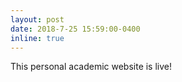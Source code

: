 ```yaml
---
layout: post
date: 2018-7-25 15:59:00-0400
inline: true
---
```


This personal academic website is live!
